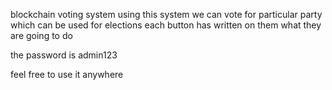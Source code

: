 blockchain voting system 
using this system we can vote for particular party which can be used for elections
each button has written on them what they are going to do

the password is 
  admin123

feel free to use it anywhere 
